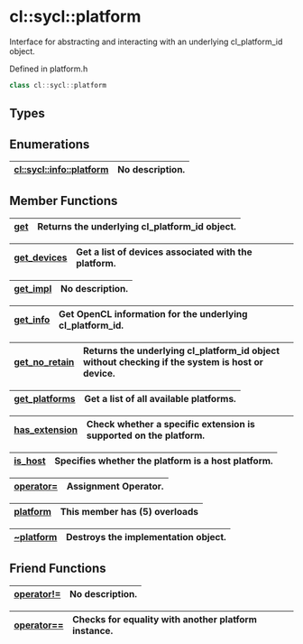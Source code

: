# cl::sycl::platform

Interface for abstracting and interacting with an underlying cl_platform_id object. 

Defined in platform.h

```cpp
class cl::sycl::platform
```

## Types

## Enumerations

| [cl::sycl::info::platform](./enums/platform/README.md) | No description. |
| :--- | :--- |

## Member Functions

| [get](./functions/get/README.md) | Returns the underlying cl_platform_id object.  |
| :--- | :--- |

| [get_devices](./functions/get_devices/README.md) | Get a list of devices associated with the platform.  |
| :--- | :--- |

| [get_impl](./functions/get_impl/README.md) | No description. |
| :--- | :--- |

| [get_info](./functions/get_info/README.md) | Get OpenCL information for the underlying cl_platform_id.  |
| :--- | :--- |

| [get_no_retain](./functions/get_no_retain/README.md) | Returns the underlying cl_platform_id object without checking if the system is host or device.  |
| :--- | :--- |

| [get_platforms](./functions/get_platforms/README.md) | Get a list of all available platforms.  |
| :--- | :--- |

| [has_extension](./functions/has_extension/README.md) | Check whether a specific extension is supported on the platform.  |
| :--- | :--- |

| [is_host](./functions/is_host/README.md) | Specifies whether the platform is a host platform.  |
| :--- | :--- |

| [operator=](./functions/operator=/README.md) | Assignment Operator.  |
| :--- | :--- |

| [platform](./functions/platform/README.md) | This member has (5) overloads |
| :--- | :--- |

| [~platform](./functions/~platform/README.md) | Destroys the implementation object.  |
| :--- | :--- |


## Friend Functions

| [operator!=](./functions/operator!=/README.md) | No description. |
| :--- | :--- |

| [operator==](./functions/operator==/README.md) | Checks for equality with another platform instance.  |
| :--- | :--- |

